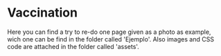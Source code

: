 # Vaccination

Here you can find a try to re-do one page given as a photo as example, wich one can be find in the folder called 'Ejemplo'.
Also images and CSS code are attached in the folder called 'assets'. 
